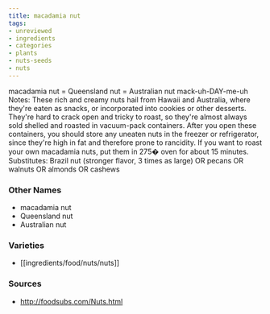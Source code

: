 ```yaml
---
title: macadamia nut
tags:
- unreviewed
- ingredients
- categories
- plants
- nuts-seeds
- nuts
---
```

macadamia nut = Queensland nut = Australian nut mack-uh-DAY-me-uh Notes: These rich and creamy nuts hail from Hawaii and Australia, where they're eaten as snacks, or incorporated into cookies or other desserts. They're hard to crack open and tricky to roast, so they're almost always sold shelled and roasted in vacuum-pack containers. After you open these containers, you should store any uneaten nuts in the freezer or refrigerator, since they're high in fat and therefore prone to rancidity. If you want to roast your own macadamia nuts, put them in 275� oven for about 15 minutes. Substitutes: Brazil nut (stronger flavor, 3 times as large) OR pecans OR walnuts OR almonds OR cashews

### Other Names

* macadamia nut
* Queensland nut
* Australian nut

### Varieties

* [[ingredients/food/nuts/nuts]]

### Sources
* http://foodsubs.com/Nuts.html
